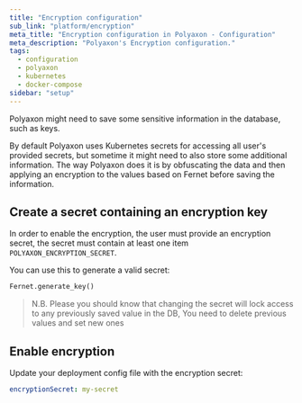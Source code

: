 ```yaml
---
title: "Encryption configuration"
sub_link: "platform/encryption"
meta_title: "Encryption configuration in Polyaxon - Configuration"
meta_description: "Polyaxon's Encryption configuration."
tags:
  - configuration
  - polyaxon
  - kubernetes
  - docker-compose
sidebar: "setup"
---
```


Polyaxon might need to save some sensitive information in the database, such as keys.

By default Polyaxon uses Kubernetes secrets for accessing all user's provided secrets,
but sometime it might need to also store some additional information.
The way Polyaxon does it is by obfuscating the data and then applying an encryption
to the values based on Fernet before saving the information.

## Create a secret containing an encryption key

In order to enable the encryption, the user must provide an encryption secret,
the secret must contain at least one item `POLYAXON_ENCRYPTION_SECRET`.

You can use this to generate a valid secret:

```python
Fernet.generate_key()
```

> N.B. Please you should know that changing the secret will lock access to any previously saved value in the DB,
You need to delete previous values and set new ones

## Enable encryption

Update your deployment config file with the encryption secret:

```yaml
encryptionSecret: my-secret
```
